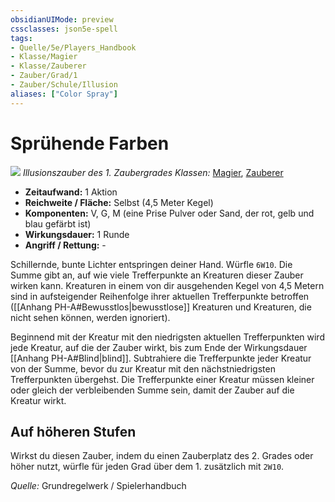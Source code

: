 ```yaml
---
obsidianUIMode: preview
cssclasses: json5e-spell
tags:
- Quelle/5e/Players_Handbook
- Klasse/Magier
- Klasse/Zauberer
- Zauber/Grad/1
- Zauber/Schule/Illusion
aliases: ["Color Spray"]
---
```

# Sprühende Farben
![](../../../99%20-%20Setup/Files/Bildersammlung/Symbolik/Illusionszauber.webp#token)
*Illusionszauber des 1. Zaubergrades*
*Klassen:* [Magier](../Charakteroptionen/Klassen/Magier.md), [Zauberer](../Charakteroptionen/Klassen/Zauberer.md)

- **Zeitaufwand:** 1 Aktion
- **Reichweite / Fläche:** Selbst (4,5 Meter Kegel)
- **Komponenten:** V, G, M (eine Prise Pulver oder Sand, der rot, gelb und blau gefärbt ist)
- **Wirkungsdauer:** 1 Runde
- **Angriff / Rettung:** -

Schillernde, bunte Lichter entspringen deiner Hand. Würfle `6W10`. Die Summe gibt an, auf wie viele Trefferpunkte an Kreaturen dieser Zauber wirken kann. Kreaturen in einem von dir ausgehenden Kegel von 4,5 Metern sind in aufsteigender Reihenfolge ihrer aktuellen Trefferpunkte betroffen ([[Anhang PH-A#Bewusstlos|bewusstlose]] Kreaturen und Kreaturen, die nicht sehen können, werden ignoriert).

Beginnend mit der Kreatur mit den niedrigsten aktuellen Trefferpunkten wird jede Kreatur, auf die der Zauber wirkt, bis zum Ende der Wirkungsdauer [[Anhang PH-A#Blind|blind]]. Subtrahiere die Trefferpunkte jeder Kreatur von der Summe, bevor du zur Kreatur mit den nächstniedrigsten Trefferpunkten übergehst. Die Trefferpunkte einer Kreatur müssen kleiner oder gleich der verbleibenden Summe sein, damit der Zauber auf die Kreatur wirkt.

## Auf höheren Stufen

Wirkst du diesen Zauber, indem du einen Zauberplatz des 2. Grades oder höher nutzt, würfle für jeden Grad über dem 1. zusätzlich mit `2W10`.

 *Quelle:* Grundregelwerk / Spielerhandbuch
